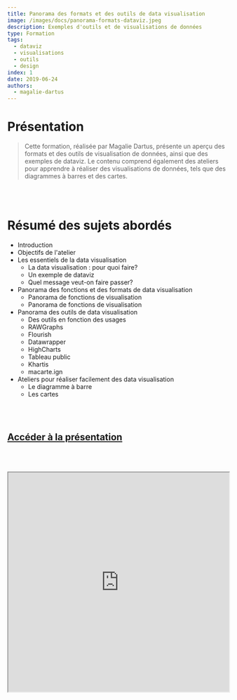 ```yaml
---
title: Panorama des formats et des outils de data visualisation
image: /images/docs/panorama-formats-dataviz.jpeg
description: Exemples d'outils et de visualisations de données
type: Formation
tags:
  - dataviz
  - visualisations
  - outils
  - design
index: 1
date: 2019-06-24
authors:
  - magalie-dartus
--- 
```


# Présentation

> Cette formation, réalisée par Magalie Dartus, présente un aperçu des formats et des outils de visualisation de données, ainsi que des exemples de dataviz. Le contenu comprend également des ateliers pour apprendre à réaliser des visualisations de données, tels que des diagrammes à barres et des cartes.

<br></br>

# Résumé des sujets abordés

- Introduction
- Objectifs de l'atelier
- Les essentiels de la data visualisation
    - La data visualisation : pour quoi faire?
    - Un exemple de dataviz
    - Quel message veut-on faire passer?
- Panorama des fonctions et des formats de data visualisation
    - Panorama de fonctions de visualisation
    - Panorama de fonctions de visualisation
- Panorama des outils de data visualisation
    - Des outils en fonction des usages
    - RAWGraphs
    - Flourish
    - Datawrapper
    - HighCharts
    - Tableau public
    - Khartis
    - macarte.ign
- Ateliers pour réaliser facilement des data visualisation
    - Le diagramme à barre
    - Les cartes

<br></br>

##  [Accéder à la présentation](https://datactivist.coop/dataweek/dataviz/#1)

<br></br>

<div class="responsiveIframe">
  <iframe
    width="100%"
    height="500"
    src="https://datactivist.coop/dataweek/dataviz/#1">
  </iframe>
</div>
